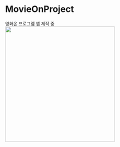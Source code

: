 # MovieOnProject
영화온 프로그램 앱 제작 중
<img src="C:\Users\hi066\OneDrive\사진\스크린샷\스크린샷_20221116_102949.png"  width="350" height="370">
